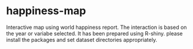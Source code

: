 # happiness-map
Interactive map using world happiness report.
The interaction is based on the year or variabe selected.
It has been prepared using R-shiny.
please install the packages and set dataset directories appropriately.
